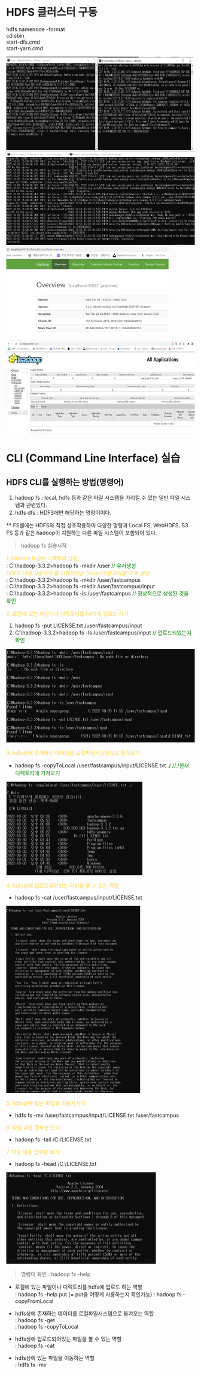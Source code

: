 # HDFS 클러스터 구동
hdfs namenode -format  
cd sbin  
start-dfs.cmd  
start-yarn.cmd  

<img src="../img/namenode,datanode%20실행.png" width="500" height="250">


<img src="../img/resource,nodemanager%20실행.png" height="250">

<img src="../img/하둡클러스터%20동작중%20확인2.png" height="250">

<img src="../img/하둡클러스터%20동작중%20확인.png" height="250">

# CLI (Command Line Interface) 실습

## HDFS CLI를 실행하는 방법(명령어)
1. hadoop fs : local, hdfs 등과 같은 파일 시스템을 가리킬 수 있는 일반 파일 시스템과 관련있다.
2. hdfs dfs : HDFS에만 해당하는 명령어이다. 

** FS쉘에는 HDFS와 직접 상호작용하여 다양한 명령과 Local FS, WebHDFS, S3 FS 등과 같은 hadoop이 지원하는 다른 파일 시스템이 포함되어 있다. 

> hadoop fs 실습시작
> 
<span style="color:#ffd33d"> 1. hadoop fs상에 디렉토리 생성 </span>    
   : C:\hadoop-3.3.2>hadoop fs -mkdir /user <span style="color: #008000">// 유저생성</span>  
   <span style="color:#ffd33d">*HDFS 내에 사용자의 홈 디렉터리는 “/user/사용자이름”으로 생성*</span>  
   : C:\hadoop-3.3.2>hadoop fs -mkdir /user/fastcampus  
   : C:\hadoop-3.3.2>hadoop fs -mkdir /user/fastcampus/input  
   : C:\hadoop-3.3.2>hadoop fs -ls /user/fastcampus  <span style="color: #008000">// 정상적으로 생성된 것을 확인</span>

<span style="color:#ffd33d"> 2. 로컬에 있는 파일이나 디렉토리를 hdfs에 업로드 하기 </span>   
   1) hadoop fs -put LICENSE.txt /user/fastcampus/input
   2) C:\hadoop-3.3.2>hadoop fs -ls /user/fastcampus/input <span style="color: #008000">// 업로드되었는지 확인</span>

<img src="../img/mkdir,%20put%20,%20-ls.png" height="250">

<span style="color:#ffd33d"> 3. hdfs상에 존재하는 데이터를 로컬파일시스템으로 옮겨오기 </span>
   - hadoop fs -copyToLocal /user/fastcampus/input/LICENSE.txt ./ <span style="color: #008000">//./현재 디렉토리에 가져오기</span>

<img src="../img/copyToLocal.png" height="250">

<span style="color:#ffd33d"> 4. hdfs상에 업로드되어있는 파일을 볼 수 있는 역할 </span>
   - hadoop fs -cat /user/fastcampus/input/LICENSE.txt  
<img src="../img/cat.png" height="500">

<span style="color:#ffd33d"> 5. hdfs상에 있는 파일을 이동시키기 </span>
   - hdfs fs -mv /user/fastcampus/input/LICENSE.txt /user/fastcampus

<span style="color:#ffd33d"> 6. 파일 내용 뒷부분 보기</span>
   - hadoop fs -tail /C:/LICENSE.txt

<span style="color:#ffd33d"> 7. 파일 내용 앞부분 보기</span>
   - hadoop fs -head /C:/LICENSE.txt  
<img src="../img/head.png" width="400">

> 명령어 확인 : hadoop fs -help
- 로컬에 있는 파일이나 디렉토리를 hdfs에 업로드 하는 역할  
: hadoop fs -help put (= put을 어떻게 사용하는지 확인가능) 
: hadoop fs -copyFromLocal

- hdfs상에 존재하는 데이터를 로컬파일시스템으로 옮겨오는 역할  
: hadoop fs -get  
: hadoop fs -copyToLocal

- hdfs상에 업로드되어있는 파일을 볼 수 있는 역할  
: hadoop fs -cat

- hdfs상에 있는 파일을 이동하는 역할  
: hdfs fs -mv
